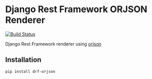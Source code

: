 Django Rest Framework ORJSON Renderer
==================

[![Build Status](https://travis-ci.org/n1te/drf_orjson.svg?branch=master)](https://travis-ci.org/n1te/drf_orjson)

Django Rest Framework renderer using [orjson](https://pypi.org/project/orjson/)

## Installation

`pip install drf-orjson`